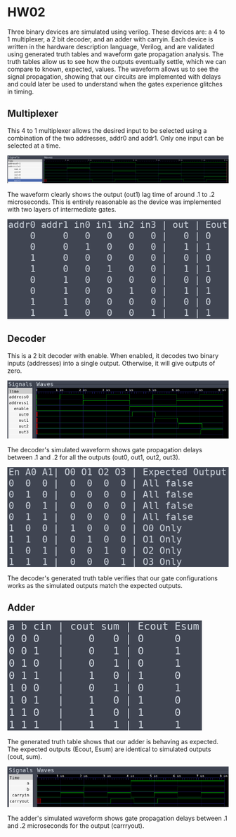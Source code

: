 # HW02

Three binary devices are simulated using verilog. These devices are: a 4 to 1 multiplexer, a 2 bit decoder, and an adder with carryin. Each device is written in the hardware description language, Verilog, and are validated using generated truth tables and waveform gate propagation analysis. The truth tables allow us to see how the outputs eventually settle, which we can compare to known, expected, values. The waveform allows us to see the signal propagation, showing that our circuits are implemented with delays and could later be used to understand when the gates experience glitches in timing.

## Multiplexer

This 4 to 1 multiplexer allows the desired input to be selected using a combination of the two addresses, addr0 and addr1. Only one input can be selected at a time. 

![image alt text](/public/mhgOGMajsH98v7yyFdDp5Q_img_0.png)

The waveform clearly shows the output (out1) lag time of around .1 to .2 microseconds. This is entirely reasonable as the device was implemented with two layers of intermediate gates.

![image alt text](/public/mhgOGMajsH98v7yyFdDp5Q_img_1.png)

## Decoder

This is a 2 bit decoder with enable. When enabled, it decodes two binary inputs (addresses) into a single output. Otherwise, it will give outputs of zero.

![image alt text](/public/mhgOGMajsH98v7yyFdDp5Q_img_2.png)

The decoder's simulated waveform shows gate propagation delays between .1 and .2 for all the outputs (out0, out1, out2, out3).

![image alt text](/public/mhgOGMajsH98v7yyFdDp5Q_img_3.png)

The decoder's generated truth table verifies that our gate configurations works as the simulated outputs match the expected outputs.

## Adder

![image alt text](/public/mhgOGMajsH98v7yyFdDp5Q_img_4.png)

The generated truth table shows that our adder is behaving as expected. The expected outputs (Ecout, Esum) are identical to simulated outputs (cout, sum).

![image alt text](/public/mhgOGMajsH98v7yyFdDp5Q_img_5.png)

The adder's simulated waveform shows gate propagation delays between .1 and .2 microseconds for the output (carrryout). 

